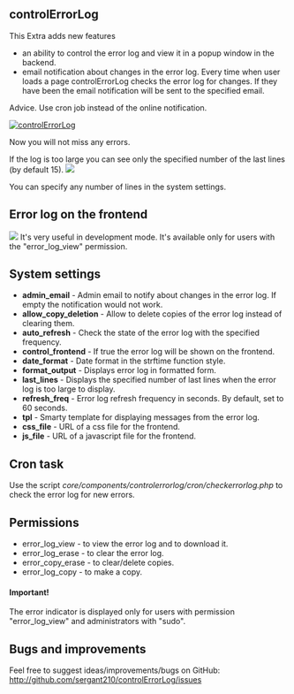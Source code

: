 ## controlErrorLog

This Extra adds new features
* an ability to control the error log and view it in a popup window in the backend.
* email notification about changes in the error log. Every time when user loads a page controlErrorLog checks the error log for changes. If they have been the email notification will be sent to the specified email.

Advice. Use cron job instead of the online notification.

[![controlErrorLog](https://file.modx.pro/files/5/7/9/5794dfef698b9cf5a17ae209ff31d4d5s.jpg)](https://file.modx.pro/files/5/7/9/5794dfef698b9cf5a17ae209ff31d4d5.jpg)

Now you will not miss any errors.

If the log is too large you can see only the specified number of the last lines (by default 15). 
[![](https://file.modx.pro/files/8/d/9/8d9d3142f073b544cb17200cf4f279dds.jpg)](https://file.modx.pro/files/8/d/9/8d9d3142f073b544cb17200cf4f279dd.jpg)

You can specify any number of lines in the system settings. 

## Error log on the frontend
[![](https://modzone.ru/assets/images/controlerrorlog_front.png)](https://modzone.ru/assets/images/controlerrorlog_front.png)
It's very useful in development mode. It's available only for users with the "error_log_view" permission. 

## System settings
* **admin_email** - Admin email to notify about changes in the error log. If empty the notification would not work.
* **allow_copy_deletion** - Allow to delete copies of the error log instead of clearing them.
* **auto_refresh** - Check the state of the error log with the specified frequency.
* **control_frontend** - If true the error log will be shown on the frontend. 
* **date_format** - Date format in the strftime function style.
* **format_output** - Displays error log in formatted form.
* **last_lines** - Displays the specified number of last lines when the error log is too large to display.   
* **refresh_freq** - Error log refresh frequency in seconds. By default, set to 60 seconds.
* **tpl** - Smarty template for displaying messages from the error log.
* **css_file** - URL of a css file for the frontend.
* **js_file** - URL of a javascript file for the frontend.
  
## Cron task
Use the script *core/components/controlerrorlog/cron/checkerrorlog.php* to check the error log for new errors.

## Permissions
* error_log_view - to view the error log and to download it.
* error_log_erase - to clear the error log.
* error_copy_erase - to clear/delete copies.
* error_log_copy - to make a copy.

#### Important!
The error indicator is displayed only for users with permission "error_log_view" and administrators with "sudo".


## Bugs and improvements

Feel free to suggest ideas/improvements/bugs on GitHub:
http://github.com/sergant210/controlErrorLog/issues